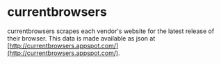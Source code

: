currentbrowsers
===============


currentbrowsers scrapes each vendor's website for the latest release of their browser.  This data is made available as json at [http://currentbrowsers.appspot.com/](http://currentbrowsers.appspot.com/).